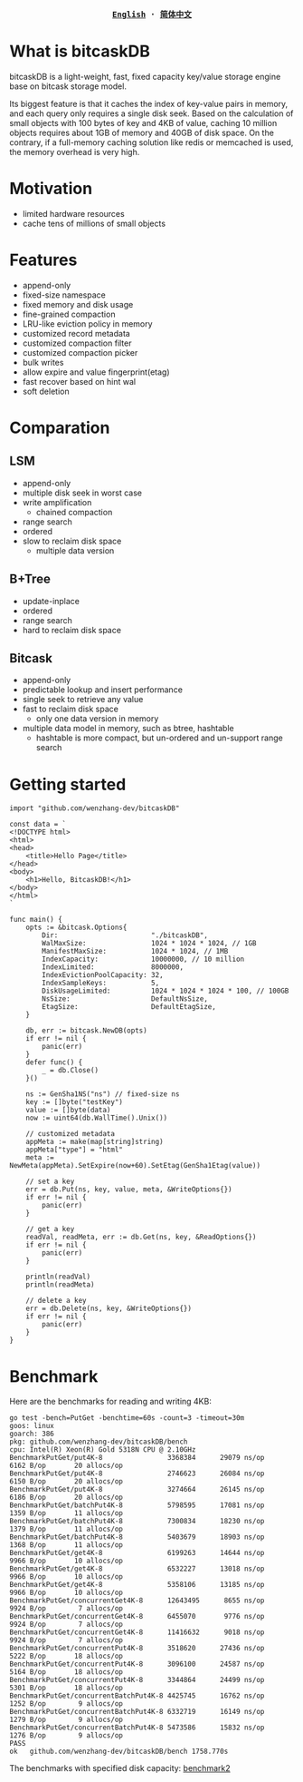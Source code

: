 <div align="center">
<strong>
<samp>

[English](https://github.com/wenzhang-dev/bitcaskDB/blob/main/README.md) · [简体中文](https://github.com/wenzhang-dev/bitcaskDB/blob/main/README-CN.md)

</samp>
</strong>
</div>

# What is bitcaskDB

bitcaskDB is a light-weight, fast, fixed capacity key/value storage engine base on bitcask storage model.

Its biggest feature is that it caches the index of key-value pairs in memory, and each query only requires a single disk seek. Based on the calculation of small objects with 100 bytes of key and 4KB of value, caching 10 million objects requires about 1GB of memory and 40GB of disk space. On the contrary, if a full-memory caching solution like redis or memcached is used, the memory overhead is very high.


# Motivation

- limited hardware resources
- cache tens of millions of small objects


# Features
- append-only
- fixed-size namespace
- fixed memory and disk usage
- fine-grained compaction
- LRU-like eviction policy in memory
- customized record metadata
- customized compaction filter
- customized compaction picker
- bulk writes
- allow expire and value fingerprint(etag)
- fast recover based on hint wal
- soft deletion


# Comparation

## LSM
- append-only
- multiple disk seek in worst case
- write amplification
  - chained compaction
- range search
- ordered
- slow to reclaim disk space
  - multiple data version


## B+Tree
- update-inplace
- ordered
- range search
- hard to reclaim disk space


## Bitcask
- append-only
- predictable lookup and insert performance
- single seek to retrieve any value
- fast to reclaim disk space
  - only one data version in memory
- multiple data model in memory, such as btree, hashtable
  - hashtable is more compact, but un-ordered and un-support range search


# Getting started


```golang
import "github.com/wenzhang-dev/bitcaskDB"

const data = `
<!DOCTYPE html>
<html>
<head>
    <title>Hello Page</title>
</head>
<body>
    <h1>Hello, BitcaskDB!</h1>
</body>
</html>
`

func main() {
    opts := &bitcask.Options{
        Dir:                       "./bitcaskDB",
        WalMaxSize:                1024 * 1024 * 1024, // 1GB
        ManifestMaxSize:           1024 * 1024, // 1MB
        IndexCapacity:             10000000, // 10 million
        IndexLimited:              8000000,
        IndexEvictionPoolCapacity: 32,
        IndexSampleKeys:           5,
        DiskUsageLimited:          1024 * 1024 * 1024 * 100, // 100GB
        NsSize:                    DefaultNsSize,
        EtagSize:                  DefaultEtagSize,
    }

    db, err := bitcask.NewDB(opts)
    if err != nil {
        panic(err)
    }
    defer func() {
        _ = db.Close()
    }()

    ns := GenSha1NS("ns") // fixed-size ns
    key := []byte("testKey")
    value := []byte(data)
    now := uint64(db.WallTime().Unix())

    // customized metadata
    appMeta := make(map[string]string)
    appMeta["type"] = "html"
    meta := NewMeta(appMeta).SetExpire(now+60).SetEtag(GenSha1Etag(value))

    // set a key
    err = db.Put(ns, key, value, meta, &WriteOptions{})
    if err != nil {
        panic(err)
    }

    // get a key
    readVal, readMeta, err := db.Get(ns, key, &ReadOptions{})
    if err != nil {
        panic(err)
    }

    println(readVal)
    println(readMeta)

    // delete a key
    err = db.Delete(ns, key, &WriteOptions{})
    if err != nil {
        panic(err)
    }
}
```

# Benchmark

Here are the benchmarks for reading and writing 4KB:

```
go test -bench=PutGet -benchtime=60s -count=3 -timeout=30m
goos: linux
goarch: 386
pkg: github.com/wenzhang-dev/bitcaskDB/bench
cpu: Intel(R) Xeon(R) Gold 5318N CPU @ 2.10GHz
BenchmarkPutGet/put4K-8                3368384      29079 ns/op     6162 B/op       20 allocs/op
BenchmarkPutGet/put4K-8                2746623      26084 ns/op     6150 B/op       20 allocs/op
BenchmarkPutGet/put4K-8                3274664      26145 ns/op     6186 B/op       20 allocs/op
BenchmarkPutGet/batchPut4K-8           5798595      17081 ns/op     1359 B/op       11 allocs/op
BenchmarkPutGet/batchPut4K-8           7300834      18230 ns/op     1379 B/op       11 allocs/op
BenchmarkPutGet/batchPut4K-8           5403679      18903 ns/op     1368 B/op       11 allocs/op
BenchmarkPutGet/get4K-8                6199263      14644 ns/op     9966 B/op       10 allocs/op
BenchmarkPutGet/get4K-8                6532227      13018 ns/op     9966 B/op       10 allocs/op
BenchmarkPutGet/get4K-8                5358106      13185 ns/op     9966 B/op       10 allocs/op
BenchmarkPutGet/concurrentGet4K-8      12643495      8655 ns/op     9924 B/op        7 allocs/op
BenchmarkPutGet/concurrentGet4K-8      6455070       9776 ns/op     9924 B/op        7 allocs/op
BenchmarkPutGet/concurrentGet4K-8      11416632      9018 ns/op     9924 B/op        7 allocs/op
BenchmarkPutGet/concurrentPut4K-8      3518620      27436 ns/op     5222 B/op       18 allocs/op
BenchmarkPutGet/concurrentPut4K-8      3096100      24587 ns/op     5164 B/op       18 allocs/op
BenchmarkPutGet/concurrentPut4K-8      3344864      24499 ns/op     5301 B/op       18 allocs/op
BenchmarkPutGet/concurrentBatchPut4K-8 4425745      16762 ns/op     1252 B/op        9 allocs/op
BenchmarkPutGet/concurrentBatchPut4K-8 6332719      16149 ns/op     1279 B/op        9 allocs/op
BenchmarkPutGet/concurrentBatchPut4K-8 5473586      15832 ns/op     1276 B/op        9 allocs/op
PASS
ok   github.com/wenzhang-dev/bitcaskDB/bench 1758.770s
```

The benchmarks with specified disk capacity: [benchmark2](https://github.com/wenzhang-dev/bitcaskDB/blob/main/bench/benchmark2)
